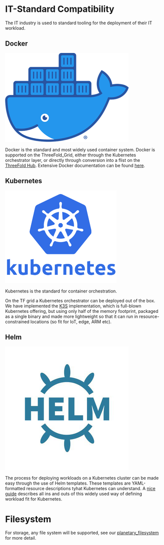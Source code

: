 # IT-Standard Compatibility

The IT industry is used to standard tooling for the deployment of their IT workload.

## Docker

![](img/docker.png)

Docker is the standard and most widely used container system.
Docker is supported on the ThreeFold_Grid, either through the Kubernetes orchestrator layer, or directly through conversion into a flist on the [ThreeFold Hub](https://hub.grid.tf).
Extensive Docker documentation can be found [here](https://docs.docker.com).

## Kubernetes

![](img/ips_kubernetes.png)

Kubernetes is the standard for container orchestration.

On the TF grid a Kubernetes orchestrator can be deployed out of the box. We have implemented the [K3S](https://k3s.io) implementation, which is full-blown Kubernetes offering, but using only half of the memory footprint, packaged as a single binary and made more lightweight so that it can run in resource-constrained locations (so fit for IoT, edge, ARM etc).

## Helm

![](img/helm.jpg)

The process for deploying workloads on a Kubernetes cluster can be made easy through the use of Helm templates. These templates are YAML-formatted resource descriptions tyhat Kubernetes can understand.
A [nice guide](https://helm.sh/docs/chart_template_guide/) describes all ins and outs of this widely used way of defining workload fit for Kubernetes.

# Filesystem

For storage, any file system will be supported, see our [planetary_filesystem](threefold:threefold_fs) for more detail.
